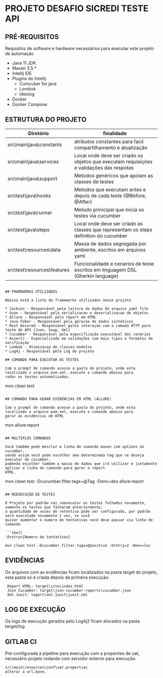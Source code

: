 # PROJETO DESAFIO SICREDI TESTE API

## PRÉ-REQUISITOS

Requisitos de software e hardware necessários para executar este projeto de automação

* Java 11 JDK
* Maven 3.5.*
* Intellij IDE
* Plugins do Intellij
    * Cumcuber for java
    * Lombok
    * Ideolog
* Docker
* Docker Compose

## ESTRUTURA DO PROJETO

| Diretório                         | finalidade                                                                                                 | 
|--------------------------------|------------------------------------------------------------------------------------------------------------|
| src\main\java\constants           | atributos constantes para facil compartilhamento e atualização                                              |
| src\main\java\services               | Local onde deve ser criado os objetos que executam requisições e validações das respotas                   |
| src\main\java\support             | Metodos genéricos que apoiam as classes de testes                                                           |
| src\test\java\hooks             | Metodos que executam antes e depois de cada teste (@Before, @After)                                        |
| src\test\java\runner             | Metodo prinicipal que inicia os testes via cucumber                                                         |
| src\test\java\steps              | Local onde deve ser criado as classes que representam os steps definition do cucumber                         |
| src\test\resources\data         | Massa de dados segregada por ambiente, escritos em arquivos yaml                                            |
| src\test\resources\features      | Funcionalidade e cenarios de teste escritos em linguagem DSL (Gherkin language)                               | 


```

## FRAMEWORKS UTILIZADOS

Abaixo está a lista de frameworks utilizados nesse projeto

* Jackson - Responsável pela leitura de dados de arquivo yaml file
* Gson - Responsável pela serializacao e deserializacao de objetos
* Allure - Responsável pelo report em HTML
* Java Faker - Responsável pela geracao de dados sintéticos
* Rest Assured - Responsável pelos interação com a camada HTTP para teste de API (Json, Soap, Xml)
* Cucumber - Responsável pela especificação executável dos cenários
* AssertJ - Especializado em validações com mais tipos e formatos de verificação
* Lombok - Otimizacao de classes modelos
* Log4j - Responsável pelo Log do projeto

## COMANDO PARA EXECUTAR OS TESTES

Com o prompt de comando acesse a pasta do projeto, onde esta localizado o arquivo pom.xml, execute o comando abaixo para
rodar os testes automatizados.

```
mvn clean test
```

## COMANDO PARA GERAR EVIDÊNCIAS EM HTML (ALLURE)

Com o prompt de comando acesse a pasta do projeto, onde esta localizado o arquivo pom.xml, execute o comando abaixo para
gerar as evidências em HTML

```
mvn allure:report
```

## MULTIPLOS COMANDOS

Você também pode mesclar a linha de comando maven com options do cucumber,
sendo assim você pode escolher uma determinada tag que se deseja executar do cucumber,
podendo escolher também a massa de dados que irá utilizar e juntamente aplicar o linha de comando para gerar o report
HTML.

```
mvn clean test -Dcucumber.filter.tags=@Tag -Denv=des allure:report
```

## REEXECUÇÃO DE TESTES

O Projeto por padrão vai reexecutar os testes falhados novamente, somente os testes que falharam anteriormente,
a quantidade de vezes de retentiva pode ser configurado, por padrão será executado novamente 1 vez, se você
quiser aumentar o numero de tentativas você deve passar via linha de comando

```shell
-Dretry={Numero de tentativas} 
```

```shell
mvn clean test -Dcucumber.filter.tags=@positivo -Dretry=2 -Denv=loc
```


## EVIDÊNCIAS

Os arquivos com as evidências ficam localizados na pasta target do projeto, esta pasta só é criada depois da primeira
execução.

```
 Report HTML: target\site\index.html
 Json Cucumber: target\json-cucumber-reports\cucumber.json
 Xml Junit: tagert\xml-junit\junit.xml
```

## LOG DE EXECUÇÃO

Os logs de execução gerados pelo Log4j2 ficam alocados na pasta target/log

## GITLAB CI

Pré-configurada a pipeline para execução com a properties de uat, necessário projeto rodando com servidor externo para execução.

```
src\main\resources\conf\uat.properties
alterar a url.base.
```
